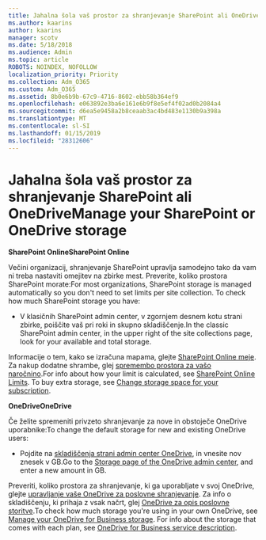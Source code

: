 ```yaml
---
title: Jahalna šola vaš prostor za shranjevanje SharePoint ali OneDrive
ms.author: kaarins
author: kaarins
manager: scotv
ms.date: 5/18/2018
ms.audience: Admin
ms.topic: article
ROBOTS: NOINDEX, NOFOLLOW
localization_priority: Priority
ms.collection: Adm_O365
ms.custom: Adm_O365
ms.assetid: 8b0e6b9b-67c9-4716-8602-ebb58b364ef9
ms.openlocfilehash: e063892e3ba6e161e6b9f8e5ef4f02ad0b2084a4
ms.sourcegitcommit: d6ea5e9458a2b8ceaab3ac4bd483e1130b9a398a
ms.translationtype: MT
ms.contentlocale: sl-SI
ms.lasthandoff: 01/15/2019
ms.locfileid: "28312606"
---
```

# <a name="manage-your-sharepoint-or-onedrive-storage"></a><span data-ttu-id="de547-102">Jahalna šola vaš prostor za shranjevanje SharePoint ali OneDrive</span><span class="sxs-lookup"><span data-stu-id="de547-102">Manage your SharePoint or OneDrive storage</span></span>

 <span data-ttu-id="de547-103">**SharePoint Online**</span><span class="sxs-lookup"><span data-stu-id="de547-103">**SharePoint Online**</span></span>
  
<span data-ttu-id="de547-p101">Večini organizacij, shranjevanje SharePoint upravlja samodejno tako da vam ni treba nastaviti omejitev na zbirke mest. Preverite, koliko prostora SharePoint morate:</span><span class="sxs-lookup"><span data-stu-id="de547-p101">For most organizations, SharePoint storage is managed automatically so you don't need to set limits per site collection. To check how much SharePoint storage you have:</span></span>
  
- <span data-ttu-id="de547-106">V klasičnih SharePoint admin center, v zgornjem desnem kotu strani zbirke, poiščite vaš pri roki in skupno skladiščenje.</span><span class="sxs-lookup"><span data-stu-id="de547-106">In the classic SharePoint admin center, in the upper right of the site collections page, look for your available and total storage.</span></span>
    
<span data-ttu-id="de547-p102">Informacije o tem, kako se izračuna mapama, glejte [SharePoint Online meje](https://go.microsoft.com/fwlink/p/?LinkID=856113). Za nakup dodatne shrambe, glej [spremembo prostora za vašo naročnino](https://go.microsoft.com/fwlink/?linkid=866428).</span><span class="sxs-lookup"><span data-stu-id="de547-p102">For info about how your limit is calculated, see [SharePoint Online Limits](https://go.microsoft.com/fwlink/p/?LinkID=856113). To buy extra storage, see [Change storage space for your subscription](https://go.microsoft.com/fwlink/?linkid=866428).</span></span>
  
 <span data-ttu-id="de547-109">**OneDrive**</span><span class="sxs-lookup"><span data-stu-id="de547-109">**OneDrive**</span></span>
  
<span data-ttu-id="de547-110">Če želite spremeniti privzeto shranjevanje za nove in obstoječe OneDrive uporabnike:</span><span class="sxs-lookup"><span data-stu-id="de547-110">To change the default storage for new and existing OneDrive users:</span></span>
  
- <span data-ttu-id="de547-111">Pojdite na [skladiščenja strani admin center OneDrive](https://admin.onedrive.com/?v=StorageSettings), in vnesite nov znesek v GB.</span><span class="sxs-lookup"><span data-stu-id="de547-111">Go to the [Storage page of the OneDrive admin center](https://admin.onedrive.com/?v=StorageSettings), and enter a new amount in GB.</span></span>
    
<span data-ttu-id="de547-p103">Preveriti, koliko prostora za shranjevanje, ki ga uporabljate v svoj OneDrive, glejte [upravljanje vaše OneDrive za poslovne shranjevanje](https://go.microsoft.com/fwlink/?linkid=866429). Za info o skladiščenju, ki prihaja z vsak načrt, glej [OneDrive za opis poslovne storitve](https://go.microsoft.com/fwlink/p/?LinkID=826071).</span><span class="sxs-lookup"><span data-stu-id="de547-p103">To check how much storage you're using in your own OneDrive, see [Manage your OneDrive for Business storage](https://go.microsoft.com/fwlink/?linkid=866429). For info about the storage that comes with each plan, see [OneDrive for Business service description](https://go.microsoft.com/fwlink/p/?LinkID=826071).</span></span>
  

